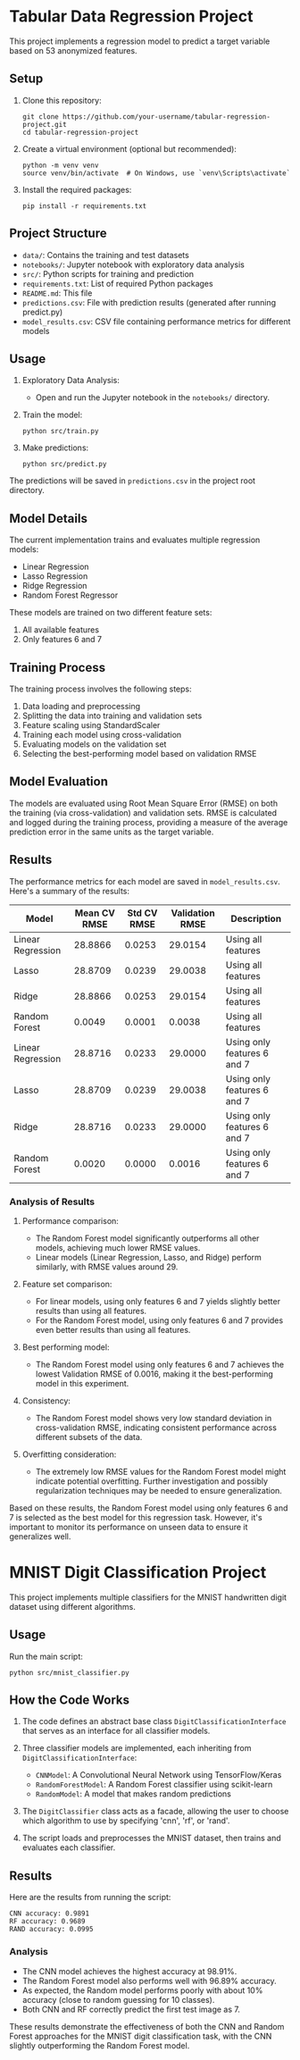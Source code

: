 # Tabular Data Regression Project

This project implements a regression model to predict a target variable based on 53 anonymized features.

## Setup

1. Clone this repository:

   ```
   git clone https://github.com/your-username/tabular-regression-project.git
   cd tabular-regression-project
   ```

2. Create a virtual environment (optional but recommended):

   ```
   python -m venv venv
   source venv/bin/activate  # On Windows, use `venv\Scripts\activate`
   ```

3. Install the required packages:
   ```
   pip install -r requirements.txt
   ```

## Project Structure

- `data/`: Contains the training and test datasets
- `notebooks/`: Jupyter notebook with exploratory data analysis
- `src/`: Python scripts for training and prediction
- `requirements.txt`: List of required Python packages
- `README.md`: This file
- `predictions.csv`: File with prediction results (generated after running predict.py)
- `model_results.csv`: CSV file containing performance metrics for different models

## Usage

1. Exploratory Data Analysis:

   - Open and run the Jupyter notebook in the `notebooks/` directory.

2. Train the model:

   ```
   python src/train.py
   ```

3. Make predictions:
   ```
   python src/predict.py
   ```

The predictions will be saved in `predictions.csv` in the project root directory.

## Model Details

The current implementation trains and evaluates multiple regression models:

- Linear Regression
- Lasso Regression
- Ridge Regression
- Random Forest Regressor

These models are trained on two different feature sets:

1. All available features
2. Only features 6 and 7

## Training Process

The training process involves the following steps:

1. Data loading and preprocessing
2. Splitting the data into training and validation sets
3. Feature scaling using StandardScaler
4. Training each model using cross-validation
5. Evaluating models on the validation set
6. Selecting the best-performing model based on validation RMSE

## Model Evaluation

The models are evaluated using Root Mean Square Error (RMSE) on both the training (via cross-validation) and validation sets. RMSE is calculated and logged during the training process, providing a measure of the average prediction error in the same units as the target variable.

## Results

The performance metrics for each model are saved in `model_results.csv`. Here's a summary of the results:

| Model             | Mean CV RMSE | Std CV RMSE | Validation RMSE | Description                 |
| ----------------- | ------------ | ----------- | --------------- | --------------------------- |
| Linear Regression | 28.8866      | 0.0253      | 29.0154         | Using all features          |
| Lasso             | 28.8709      | 0.0239      | 29.0038         | Using all features          |
| Ridge             | 28.8866      | 0.0253      | 29.0154         | Using all features          |
| Random Forest     | 0.0049       | 0.0001      | 0.0038          | Using all features          |
| Linear Regression | 28.8716      | 0.0233      | 29.0000         | Using only features 6 and 7 |
| Lasso             | 28.8709      | 0.0239      | 29.0038         | Using only features 6 and 7 |
| Ridge             | 28.8716      | 0.0233      | 29.0000         | Using only features 6 and 7 |
| Random Forest     | 0.0020       | 0.0000      | 0.0016          | Using only features 6 and 7 |

### Analysis of Results

1. Performance comparison:

   - The Random Forest model significantly outperforms all other models, achieving much lower RMSE values.
   - Linear models (Linear Regression, Lasso, and Ridge) perform similarly, with RMSE values around 29.

2. Feature set comparison:

   - For linear models, using only features 6 and 7 yields slightly better results than using all features.
   - For the Random Forest model, using only features 6 and 7 provides even better results than using all features.

3. Best performing model:

   - The Random Forest model using only features 6 and 7 achieves the lowest Validation RMSE of 0.0016, making it the best-performing model in this experiment.

4. Consistency:

   - The Random Forest model shows very low standard deviation in cross-validation RMSE, indicating consistent performance across different subsets of the data.

5. Overfitting consideration:
   - The extremely low RMSE values for the Random Forest model might indicate potential overfitting. Further investigation and possibly regularization techniques may be needed to ensure generalization.

Based on these results, the Random Forest model using only features 6 and 7 is selected as the best model for this regression task. However, it's important to monitor its performance on unseen data to ensure it generalizes well.

# MNIST Digit Classification Project

This project implements multiple classifiers for the MNIST handwritten digit dataset using different algorithms.

## Usage

Run the main script:

```
python src/mnist_classifier.py
```

## How the Code Works

1. The code defines an abstract base class `DigitClassificationInterface` that serves as an interface for all classifier models.

2. Three classifier models are implemented, each inheriting from `DigitClassificationInterface`:

   - `CNNModel`: A Convolutional Neural Network using TensorFlow/Keras
   - `RandomForestModel`: A Random Forest classifier using scikit-learn
   - `RandomModel`: A model that makes random predictions

3. The `DigitClassifier` class acts as a facade, allowing the user to choose which algorithm to use by specifying 'cnn', 'rf', or 'rand'.

4. The script loads and preprocesses the MNIST dataset, then trains and evaluates each classifier.

## Results

Here are the results from running the script:

```
CNN accuracy: 0.9891
RF accuracy: 0.9689
RAND accuracy: 0.0995
```

### Analysis

- The CNN model achieves the highest accuracy at 98.91%.
- The Random Forest model also performs well with 96.89% accuracy.
- As expected, the Random model performs poorly with about 10% accuracy (close to random guessing for 10 classes).
- Both CNN and RF correctly predict the first test image as 7.

These results demonstrate the effectiveness of both the CNN and Random Forest approaches for the MNIST digit classification task, with the CNN slightly outperforming the Random Forest model.
